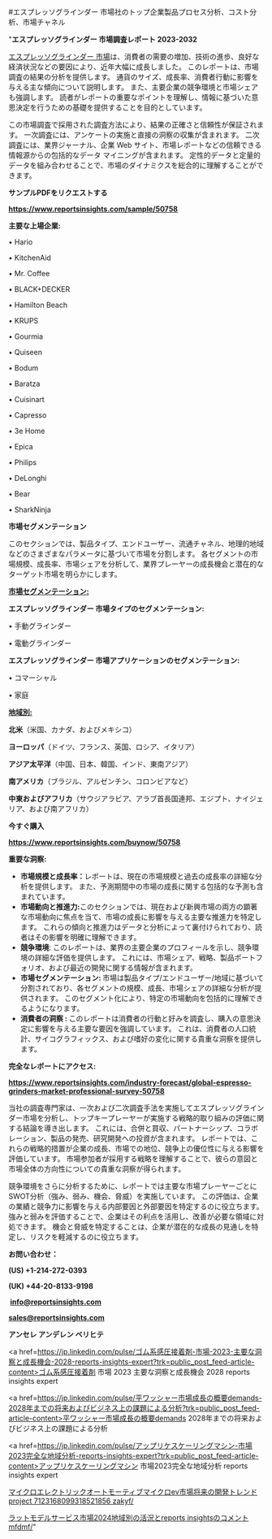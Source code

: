 #エスプレッソグラインダー 市場社のトップ企業製品プロセス分析、コスト分析、市場チャネル

"<strong>エスプレッソグラインダー 市場調査レポート 2023-2032</strong>

<a href=https://www.reportsinsights.com/sample/50758>エスプレッソグラインダー 市場</a>は、消費者の需要の増加、技術の進歩、良好な経済状況などの要因により、近年大幅に成長しました。 このレポートは、市場調査の結果の分析を提供します。 通貨のサイズ、成長率、消費者行動に影響を与える主な傾向について説明します。 また、主要企業の競争環境と市場シェアも強調します。 読者がレポートの重要なポイントを理解し、情報に基づいた意思決定を行うための基礎を提供することを目的としています。

この市場調査で採用された調査方法により、結果の正確さと信頼性が保証されます。 一次調査には、アンケートの実施と直接の洞察の収集が含まれます。 二次調査には、業界ジャーナル、企業 Web サイト、市場レポートなどの信頼できる情報源からの包括的なデータ マイニングが含まれます。 定性的データと定量的データを組み合わせることで、市場のダイナミクスを総合的に理解することができます。

<strong><b>サンプルPDFをリクエストする</b></strong>

<a href=https://www.reportsinsights.com/sample/50758><strong><u>https://www.reportsinsights.com/sample/50758</u></strong></a>

<strong>主要な上場企業:</strong>

• Hario

• KitchenAid

• Mr. Coffee

• BLACK+DECKER

• Hamilton Beach

• KRUPS

• Gourmia

• Quiseen

• Bodum

• Baratza

• Cuisinart

• Capresso

• 3e Home

• Epica

• Philips

• DeLonghi

• Bear

• SharkNinja

<strong>市場セグメンテーション</strong>

このセクションでは、製品タイプ、エンドユーザー、流通チャネル、地理的地域などのさまざまなパラメータに基づいて市場を分割します。 各セグメントの市場規模、成長率、市場シェアを分析して、業界プレーヤーの成長機会と潜在的なターゲット市場を明らかにします。

<strong><u>市場セグメンテーション</u></strong><strong><u>:</u></strong>

<strong>エスプレッソグラインダー 市場タイプのセグメンテーション:</strong>

• 手動グラインダー

• 電動グラインダー

<strong>エスプレッソグラインダー 市場アプリケーションのセグメンテーション:</strong>

• コマーシャル

• 家庭

<strong><u>地域別</u></strong><strong><u>:</u></strong>

<strong>北米</strong>（米国、カナダ、およびメキシコ）

<strong>ヨーロッパ</strong>（ドイツ、フランス、英国、ロシア、イタリア）

<strong>アジア太平洋</strong>（中国、日本、韓国、インド、東南アジア）

<strong>南アメリカ</strong>（ブラジル、アルゼンチン、コロンビアなど）

<strong>中東およびアフリカ</strong>（サウジアラビア、アラブ首長国連邦、エジプト、ナイジェリア、および南アフリカ）

<strong>今すぐ購入</strong>

<a href=https://www.reportsinsights.com/buynow/50758><strong><u>https://www.reportsinsights.com/buynow/50758</u></strong></a>

<strong>重要な洞察:</strong>
<ul>
  <li><strong>市場規模と成長率：</strong>レポートは、現在の市場規模と過去の成長率の詳細な分析を提供します。 また、予測期間中の市場の成長に関する包括的な予測も含まれています。</li>
  <li><strong>市場動向と推進力:</strong>このセクションでは、現在および新興市場の両方の顕著な市場動向に焦点を当て、市場の成長に影響を与える主要な推進力を特定します。 これらの傾向と推進力はデータと分析によって裏付けられており、読者はその影響を明確に理解できます。</li>
  <li><strong>競争環境</strong>: このレポートは、業界の主要企業のプロフィールを示し、競争環境の詳細な評価を提供します。 これには、市場シェア、戦略、製品ポートフォリオ、および最近の開発に関する情報が含まれます。</li>
  <li><strong>市場セグメンテーション: </strong>市場は製品タイプ/エンドユーザー/地域に基づいて分割されており、各セグメントの規模、成長、市場シェアの詳細な分析が提供されます。 このセグメント化により、特定の市場動向を包括的に理解できるようになります。</li>
  <li><strong>消費者の洞察 : </strong>このレポートは消費者の行動と好みを調査し、購入の意思決定に影響を与える主要な要因を強調しています。 これは、消費者の人口統計、サイコグラフィックス、および嗜好の変化に関する貴重な洞察を提供します。</li>
</ul>
<strong>完全なレポートにアクセス:</strong>

<a href=https://www.reportsinsights.com/industry-forecast/global-espresso-grinders-market-professional-survey-50758><strong><u><b>https://www.reportsinsights.com/industry-forecast/global-espresso-grinders-market-professional-survey-50758</b></u></strong></a>

当社の調査専門家は、一次および二次調査手法を実施してエスプレッソグラインダー市場を分析し、トップキープレーヤーが実施する戦略的取り組みの評価に関する結論を導き出します。 これには、合併と買収、パートナーシップ、コラボレーション、製品の発売、研究開発への投資が含まれます。 レポートでは、これらの戦略的措置が企業の成長、市場での地位、競争上の優位性に与える影響を評価しています。 市場参加者が採用する戦略を理解することで、彼らの意図と市場全体の方向性についての貴重な洞察が得られます。

競争環境をさらに分析するために、レポートでは主要な市場プレーヤーごとにSWOT分析（強み、弱み、機会、脅威）を実施しています。 この評価は、企業の業績と競争力に影響を与える内部要因と外部要因を特定するのに役立ちます。 強みと弱みを評価することで、企業はその利点を活用し、改善が必要な領域に対処できます。 機会と脅威を特定することは、企業が潜在的な成長の見通しを特定し、リスクを軽減するのに役立ちます。

<strong>お問い合わせ：</strong>

<strong>(US) +1-214-272-0393</strong>

<strong>(UK) +44-20-8133-9198</strong>

<strong> </strong><a href=info@reportsinsights.com><strong><u>info@reportsinsights.com</u></strong></a>

<a href=sales@reportsinsights.com><strong><u>sales@reportsinsights.com</u></strong></a>

<strong>アンセレ アンデレン ベリヒテ</strong>

<a href=https://jp.linkedin.com/pulse/ゴム系感圧接着剤-市場-2023-主要な洞察と成長機会-2028-reports-insights-expert?trk=public_post_feed-article-content>ゴム系感圧接着剤 市場 2023 主要な洞察と成長機会 2028 reports insights expert</a>

<a href=https://jp.linkedin.com/pulse/平ワッシャー市場成長の概要demands-2028年までの将来およびビジネス上の課題による分析?trk=public_post_feed-article-content>平ワッシャー市場成長の概要demands 2028年までの将来およびビジネス上の課題による分析</a>

<a href=https://jp.linkedin.com/pulse/アップリケスケーリングマシン-市場2023完全な地域分析-reports-insights-expert?trk=public_post_feed-article-content>アップリケスケーリングマシン 市場2023完全な地域分析 reports insights expert</a>

<a href=https://www.linkedin.com/pulse/マイクロエレクトリックオートモーティブマイクロev市場将来の開発トレンドproject-7123168099318521856-zakyf/>マイクロエレクトリックオートモーティブマイクロev市場将来の開発トレンドproject 7123168099318521856 zakyf/</a>

<a href=https://www.linkedin.com/pulse/ラットモデルサービス市場2024地域別の活況とreports-insightsのコメント-mfdmf/>ラットモデルサービス市場2024地域別の活況とreports insightsのコメント mfdmf/</a>"
